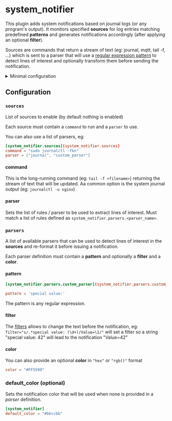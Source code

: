 # system_notifier

This plugin adds system notifications based on journal logs (or any program's output).
It monitors specified **sources** for log entries matching predefined **patterns** and generates notifications accordingly (after applying an optional **filter**).

Sources are commands that return a stream of text (eg: journal, mqtt, tail -f, ...) which is sent to a parser that will use a [regular expression pattern](https://en.wikipedia.org/wiki/Regular_expression) to detect lines of interest and optionally transform them before sending the notification.

<details>
    <summary>Minimal configuration</summary>

```toml
[system_notifier.sources]
command = "sudo journalctl -fx"
parser = "journal"
```

In general you will also need to define some **parsers**.
By default a **"journal"** parser is provided, otherwise you need to define your own rules.
This built-in configuration is close to this one, provided as an example:

```toml
[system_notifier.parsers.journal]
pattern = "([a-z0-9]+): Link UP$"
filter = "s/.*\[\d+\]: ([a-z0-9]+): Link.*/\1 is active/"
color= "#00aa00"

[system_notifier.parsers.journal]
pattern = "([a-z0-9]+): Link DOWN$"
filter = "s/.*\[\d+\]: ([a-z0-9]+): Link.*/\1 is inactive/"
color= "#ff8800"

[system_notifier.parsers.journal]
pattern = "Process \d+ \(.*\) of .* dumped core."
filter = "s/.*Process \d+ \((.*)\) of .* dumped core./\1 dumped core/"
color= "#aa0000"

[system_notifier.parsers.journal]
pattern = "usb \d+-[0-9.]+: Product: "
filter = "s/.*usb \d+-[0-9.]+: Product: (.*)/USB plugged: \1/"
```
</details>


## Configuration

### `sources`

List of sources to enable (by default nothing is enabled)

Each source must contain a `command` to run and a `parser` to use.

You can also use a list of parsers, eg:

```toml
[system_notifier.sources](system_notifier.sources)
command = "sudo journalctl -fkn"
parser = ["journal", "custom_parser"]
```

#### command

This is the long-running command (eg: `tail -f <filename>`) returning the stream of text that will be updated. Aa common option is the system journal output (eg: `journalctl -u nginx`)

#### parser

Sets the list of rules / parser to be used to extract lines of interest.
Must match a list of rules defined as `system_notifier.parsers.<parser_name>`.

### `parsers`

A list of available parsers that can be used to detect lines of interest in the **sources** and re-format it before issuing a notification.

Each parser definition must contain a **pattern** and optionally a **filter** and a **color**.

#### pattern

```toml
[system_notifier.parsers.custom_parser](system_notifier.parsers.custom_parser)

pattern = 'special value:'
```

The pattern is any regular expression.

#### filter

The [filters](./filters) allows to change the text before the notification, eg:
`filter="s/.*special value: (\d+)/Value=\1/"`
will set a filter so a string "special value: 42" will lead to the notification "Value=42"

#### color

You can also provide an optional **color** in `"hex"` or `"rgb()"` format

```toml
color = "#FF5500"
```

### default_color (optional)

Sets the notification color that will be used when none is provided in a *parser* definition.

```toml
[system_notifier]
default_color = "#bbccbb"
```
